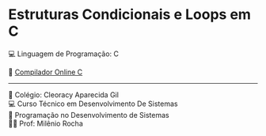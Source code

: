 # <!-- CSS only -->
<link href="https://cdn.jsdelivr.net/npm/bootstrap@5.2.3/dist/css/bootstrap.min.css" rel="stylesheet" integrity="sha384-rbsA2VBKQhggwzxH7pPCaAqO46MgnOM80zW1RWuH61DGLwZJEdK2Kadq2F9CUG65" crossorigin="anonymous">

# Estruturas Condicionais e Loops em C <br>

💻 Linguagem de Programação: C <br>

📄 <a href="https://www.programiz.com/c-programming/online-compiler/">Compilador Online C</a> 

<hr>
🏫 Colégio: Cleoracy Aparecida Gil <br>
💻 Curso Técnico em Desenvolvimento De Sistemas <br>
📔 Programação no Desenvolvimento de Sistemas <br>
🧑‍🏫 Prof: Milênio Rocha
